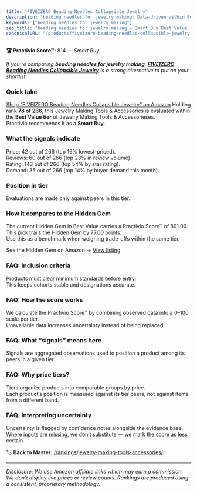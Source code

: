 ```yaml
---
title: "FIVEIZERO Beading Needles Collapsible Jewelry"
description: "beading needles for jewelry making: Data-driven within Best Value ranking using the Practivio Score™. Positioned by quality, value, demand, findability, moment…"
keywords: ["beading needles for jewelry making"]
seo_title: "beading needles for jewelry making — Smart Buy Best Value (2025)"
canonicalURL: "/products/fiveizero-beading-needles-collapsible-jewelry-B0CBRC7K9K/"
---
```


**🏆 Practivio Score™:** 814 — _Smart Buy_


*If you're comparing **beading needles for jewelry making**, **[FIVEIZERO Beading Needles Collapsible Jewelry](https://www.amazon.com/dp/B0CBRC7K9K?tag=practivio-20)** is a strong alternative to put on your shortlist.*
### Quick take
[Shop “FIVEIZERO Beading Needles Collapsible Jewelry” on Amazon](https://www.amazon.com/dp/B0CBRC7K9K?tag=practivio-20)
Holding rank **78 of 266**, this Jewelry Making Tools & Accessories is evaluated within the **Best Value tier** of Jewelry Making Tools & Accessorieses.  
Practivio recommends it as a **Smart Buy**.

### What the signals indicate
Price: 42 out of 266 (top 16% lowest-priced).  
Reviews: 60 out of 266 (top 23% in review volume).  
Rating: 143 out of 266 (top 54% by star rating).  
Demand: 35 out of 266 (top 14% by buyer demand this month).

### Position in tier
Evaluations are made only against peers in this tier.

### How it compares to the Hidden Gem
The current Hidden Gem in Best Value carries a Practivio Score™ of 891.00.  
This pick trails the Hidden Gem by 77.00 points.  
Use this as a benchmark when weighing trade-offs within the same tier.  

See the Hidden Gem on Amazon → [View listing](https://www.amazon.com/dp/B00K18YIOU?tag=practivio-20)

### FAQ: Inclusion criteria
Products must clear minimum standards before entry.  
This keeps cohorts stable and designations accurate.

### FAQ: How the score works
We calculate the Practivio Score™ by combining observed data into a 0–100 scale per tier.  
Unavailable data increases uncertainty instead of being replaced.

### FAQ: What “signals” means here
Signals are aggregated observations used to position a product among its peers in a given tier.

### FAQ: Why price tiers?
Tiers organize products into comparable groups by price.  
Each product’s position is measured against its tier peers, not against items from a different band.

### FAQ: Interpreting uncertainty
Uncertainty is flagged by confidence notes alongside the evidence base.  
Where inputs are missing, we don’t substitute — we mark the score as less certain.


🏷️ **Back to Master:** [/rankings/jewelry-making-tools-accessories/](/rankings/jewelry-making-tools-accessories/)

---
_Disclosure: We use Amazon affiliate links which may earn a commission. We don’t display live prices or review counts. Rankings are produced using a consistent, proprietary methodology._
